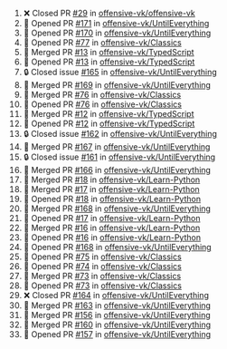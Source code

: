 <!--START_SECTION:activity-->
1. ❌ Closed PR [#29](https://github.com/offensive-vk/offensive-vk/pull/29) in [offensive-vk/offensive-vk](https://github.com/offensive-vk/offensive-vk)
2. 💪 Opened PR [#171](https://github.com/offensive-vk/UntilEverything/pull/171) in [offensive-vk/UntilEverything](https://github.com/offensive-vk/UntilEverything)
3. 💪 Opened PR [#170](https://github.com/offensive-vk/UntilEverything/pull/170) in [offensive-vk/UntilEverything](https://github.com/offensive-vk/UntilEverything)
4. 💪 Opened PR [#77](https://github.com/offensive-vk/Classics/pull/77) in [offensive-vk/Classics](https://github.com/offensive-vk/Classics)
5. 🎉 Merged PR [#13](https://github.com/offensive-vk/TypedScript/pull/13) in [offensive-vk/TypedScript](https://github.com/offensive-vk/TypedScript)
6. 💪 Opened PR [#13](https://github.com/offensive-vk/TypedScript/pull/13) in [offensive-vk/TypedScript](https://github.com/offensive-vk/TypedScript)
7. 🔒 Closed issue [#165](https://github.com/offensive-vk/UntilEverything/issues/165) in [offensive-vk/UntilEverything](https://github.com/offensive-vk/UntilEverything)
8. 🎉 Merged PR [#169](https://github.com/offensive-vk/UntilEverything/pull/169) in [offensive-vk/UntilEverything](https://github.com/offensive-vk/UntilEverything)
9. 🎉 Merged PR [#76](https://github.com/offensive-vk/Classics/pull/76) in [offensive-vk/Classics](https://github.com/offensive-vk/Classics)
10. 💪 Opened PR [#76](https://github.com/offensive-vk/Classics/pull/76) in [offensive-vk/Classics](https://github.com/offensive-vk/Classics)
11. 🎉 Merged PR [#12](https://github.com/offensive-vk/TypedScript/pull/12) in [offensive-vk/TypedScript](https://github.com/offensive-vk/TypedScript)
12. 💪 Opened PR [#12](https://github.com/offensive-vk/TypedScript/pull/12) in [offensive-vk/TypedScript](https://github.com/offensive-vk/TypedScript)
13. 🔒 Closed issue [#162](https://github.com/offensive-vk/UntilEverything/issues/162) in [offensive-vk/UntilEverything](https://github.com/offensive-vk/UntilEverything)
14. 🎉 Merged PR [#167](https://github.com/offensive-vk/UntilEverything/pull/167) in [offensive-vk/UntilEverything](https://github.com/offensive-vk/UntilEverything)
15. 🔒 Closed issue [#161](https://github.com/offensive-vk/UntilEverything/issues/161) in [offensive-vk/UntilEverything](https://github.com/offensive-vk/UntilEverything)
16. 🎉 Merged PR [#166](https://github.com/offensive-vk/UntilEverything/pull/166) in [offensive-vk/UntilEverything](https://github.com/offensive-vk/UntilEverything)
17. 🎉 Merged PR [#18](https://github.com/offensive-vk/Learn-Python/pull/18) in [offensive-vk/Learn-Python](https://github.com/offensive-vk/Learn-Python)
18. 🎉 Merged PR [#17](https://github.com/offensive-vk/Learn-Python/pull/17) in [offensive-vk/Learn-Python](https://github.com/offensive-vk/Learn-Python)
19. 💪 Opened PR [#18](https://github.com/offensive-vk/Learn-Python/pull/18) in [offensive-vk/Learn-Python](https://github.com/offensive-vk/Learn-Python)
20. 🎉 Merged PR [#168](https://github.com/offensive-vk/UntilEverything/pull/168) in [offensive-vk/UntilEverything](https://github.com/offensive-vk/UntilEverything)
21. 💪 Opened PR [#17](https://github.com/offensive-vk/Learn-Python/pull/17) in [offensive-vk/Learn-Python](https://github.com/offensive-vk/Learn-Python)
22. 🎉 Merged PR [#16](https://github.com/offensive-vk/Learn-Python/pull/16) in [offensive-vk/Learn-Python](https://github.com/offensive-vk/Learn-Python)
23. 💪 Opened PR [#16](https://github.com/offensive-vk/Learn-Python/pull/16) in [offensive-vk/Learn-Python](https://github.com/offensive-vk/Learn-Python)
24. 💪 Opened PR [#168](https://github.com/offensive-vk/UntilEverything/pull/168) in [offensive-vk/UntilEverything](https://github.com/offensive-vk/UntilEverything)
25. 💪 Opened PR [#75](https://github.com/offensive-vk/Classics/pull/75) in [offensive-vk/Classics](https://github.com/offensive-vk/Classics)
26. 💪 Opened PR [#74](https://github.com/offensive-vk/Classics/pull/74) in [offensive-vk/Classics](https://github.com/offensive-vk/Classics)
27. 🎉 Merged PR [#73](https://github.com/offensive-vk/Classics/pull/73) in [offensive-vk/Classics](https://github.com/offensive-vk/Classics)
28. 💪 Opened PR [#73](https://github.com/offensive-vk/Classics/pull/73) in [offensive-vk/Classics](https://github.com/offensive-vk/Classics)
29. ❌ Closed PR [#164](https://github.com/offensive-vk/UntilEverything/pull/164) in [offensive-vk/UntilEverything](https://github.com/offensive-vk/UntilEverything)
30. 🎉 Merged PR [#163](https://github.com/offensive-vk/UntilEverything/pull/163) in [offensive-vk/UntilEverything](https://github.com/offensive-vk/UntilEverything)
31. 🎉 Merged PR [#156](https://github.com/offensive-vk/UntilEverything/pull/156) in [offensive-vk/UntilEverything](https://github.com/offensive-vk/UntilEverything)
32. 🎉 Merged PR [#160](https://github.com/offensive-vk/UntilEverything/pull/160) in [offensive-vk/UntilEverything](https://github.com/offensive-vk/UntilEverything)
33. 💪 Opened PR [#157](https://github.com/offensive-vk/UntilEverything/pull/157) in [offensive-vk/UntilEverything](https://github.com/offensive-vk/UntilEverything)
<!--END_SECTION:activity-->
